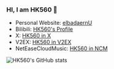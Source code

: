 ### HI, I am HK560 👋

- Personal Website: [elbadaernU](https://www.elbadaernu.com/)
- Bilibili: [HK560's Profile](https://space.bilibili.com/7342356)
- X: [HK560 in X](https://x.com/_HK560_)
- V2EX: [HK560 in V2EX](https://www.v2ex.com/member/HK560)
- NetEaseCloudMusic: [HK560 in NCM](https://music.163.com/#/user/home?id=41184828)
<!-- - Bilibili: [HK560的个人空间](https://space.bilibili.com/7342356) -->

![HK560's GitHub stats](https://github-readme-stats.vercel.app/api?username=HK560&count_private=true&theme=algolia)

<!-- ![Top Langs](https://github-readme-stats.vercel.app/api/top-langs/?username=HK560&layout=compact) -->


<!-- [![ESP8266DisplayPCHW](https://github-readme-stats.vercel.app/api/pin/?username=HK560&repo=ESP8266DisplayPCHW)](https://github.com/HK560/ESP8266DisplayPCHW) -->

<!-- [![Pixel4ToolsInChina](https://github-readme-stats.vercel.app/api/pin/?username=HK560&repo=Pixel4ToolsInChina)](https://github.com/HK560/Pixel4ToolsInChina) -->

<!-- [![Pixel4ToolsInChina](https://github-readme-stats.vercel.app/api/pin/?username=R2NorthstarCN&repo=NorthStarServerSettingEXE)](https://github.com/HK560/NorthStarServerSettingEXE) -->
